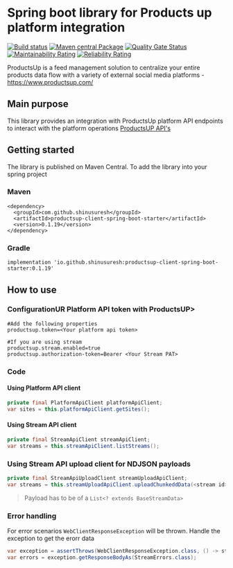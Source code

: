 # Spring boot library for Products up platform integration

[![Build status](https://github.com/shinusuresh/productsup-client-spring-boot-starter/actions/workflows/build.yml/badge.svg)](https://github.com/shinusuresh/productsup-client-spring-boot-starter/actions/workflows/build.yml)
[![Maven central Package](https://github.com/shinusuresh/productsup-client-spring-boot-starter/actions/workflows/gradle-publish.yml/badge.svg)](https://github.com/shinusuresh/productsup-client-spring-boot-starter/actions/workflows/gradle-publish.yml)
[![Quality Gate Status](https://sonarcloud.io/api/project_badges/measure?project=shinusuresh_productsup-client-spring-boot-starter&metric=alert_status)](https://sonarcloud.io/dashboard?id=shinusuresh_productsup-client-spring-boot-starter)
[![Maintainability Rating](https://sonarcloud.io/api/project_badges/measure?project=shinusuresh_productsup-client-spring-boot-starter&metric=sqale_rating)](https://sonarcloud.io/dashboard?id=shinusuresh_productsup-client-spring-boot-starter)
[![Reliability Rating](https://sonarcloud.io/api/project_badges/measure?project=shinusuresh_productsup-client-spring-boot-starter&metric=reliability_rating)](https://sonarcloud.io/dashboard?id=shinusuresh_productsup-client-spring-boot-starter)


ProductsUp is a feed management solution to centralize your entire products data flow with a variety of external social media platforms - https://www.productsup.com/

## Main purpose

This library provides an integration with ProductsUp platform API endpoints to interact with the platform operations [ProductsUP API's](https://api-docs.productsup.io/#introduction-into-our-apis)

## Getting started

The library is published on Maven Central. To add the library into your spring project

### Maven 

```
<dependency>
  <groupId>com.github.shinusuresh</groupId>
  <artifactId>productsup-client-spring-boot-starter</artifactId>
  <version>0.1.19</version>
</dependency>
```

### Gradle

```
implementation 'io.github.shinusuresh:productsup-client-spring-boot-starter:0.1.19' 
```

## How to use

### ConfigurationUR Platform API token with ProductsUP>


``` 
#Add the following properties
productsup.token=<Your platform api token>

#If you are using stream
productsup.stream.enabled=true
productsup.authorization-token=Bearer <Your Stream PAT>
```

### Code

#### Using Platform API client
```java
private final PlatformApiClient platformApiClient;
var sites = this.platformApiClient.getSites();
```

#### Using Stream API client
```java
private final StreamApiClient streamApiClient;
var streams = this.streamApiClient.listStreams();
```

### Using Stream API upload client for NDJSON payloads
```java
private final StreamApiUploadClient streamUploadApiClient;
var streams = this.streamUploadApiClient.uploadChunkeddData(<stream id>, <payload>);
```

> Payload has to be of a `List<? extends BaseStreamData>`

### Error handling

For error scenarios `WebClientResponseException` will be thrown. Handle the exception to get the erorr data

```java
var exception = assertThrows(WebClientResponseException.class, () -> streamApiClient.createStream(data));
var errors = exception.getResponseBodyAs(StreamErrors.class);
```
